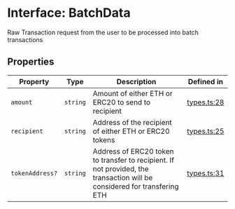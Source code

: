 # Interface: BatchData

Raw Transaction request from the user to be processed into batch transactions

## Properties

| Property | Type | Description | Defined in |
| ------ | ------ | ------ | ------ |
| `amount` | `string` | Amount of either ETH or ERC20 to send to recipient | [types.ts:28](https://github.com/aditya172926/token_batch_sdk/blob/61a8d4c29abe90e525e3ce490e931163b1571636/src/types.ts#L28) |
| `recipient` | `string` | Address of the recipient of either ETH or ERC20 tokens | [types.ts:25](https://github.com/aditya172926/token_batch_sdk/blob/61a8d4c29abe90e525e3ce490e931163b1571636/src/types.ts#L25) |
| `tokenAddress?` | `string` | Address of ERC20 token to transfer to recipient. If not provided, the transaction will be considered for transfering ETH | [types.ts:31](https://github.com/aditya172926/token_batch_sdk/blob/61a8d4c29abe90e525e3ce490e931163b1571636/src/types.ts#L31) |
